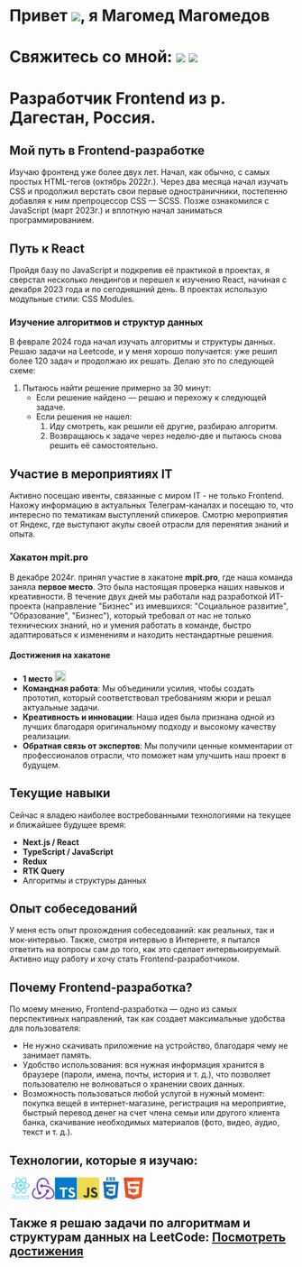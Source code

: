 # Привет <img style='height: 50px; width: auto;' src='https://github.com/blackcater/blackcater/raw/main/images/Hi.gif' />, я Магомед Магомедов
# Свяжитесь со мной: <a href="https://t.me/magomedov_net"><img src="https://camo.githubusercontent.com/8f41682a178e57a174d0c6042e9cdb842c6329b24c34b2bf4206c25e933073a9/68747470733a2f2f696d672e736869656c64732e696f2f62616467652f54656c656772616d2d3243413545303f7374796c653d666f722d7468652d6261646765266c6f676f3d74656c656772616d266c6f676f436f6c6f723d7768697465" /></a> <a href="mailto:magomedovworkdev@gmail.com"><img src="https://icon-icons.com/icons2/2530/PNG/512/gmail_button_icon_151848.png" width=100 /></a>


<h1>Разработчик Frontend из р. Дагестан, Россия.</h1> 

## Мой путь в Frontend-разработке

Изучаю фронтенд уже более двух лет. Начал, как обычно, с самых простых HTML-тегов (октябрь 2022г.). Через два месяца начал изучать CSS и продолжил верстать свои первые одностраничники, постепенно добавляя к ним препроцессор CSS — SCSS. Позже ознакомился с JavaScript (март 2023г.) и вплотную начал заниматься программированием.

## Путь к React

Пройдя базу по JavaScript и подкрепив её практикой в проектах, я сверстал несколько лендингов и перешел к изучению React, начиная с декабря 2023 года и по сегодняшний день. В проектах использую модульные стили: CSS Modules.

### Изучение алгоритмов и структур данных

В феврале 2024 года начал изучать алгоритмы и структуры данных. Решаю задачи на Leetcode, и у меня хорошо получается: уже решил более 120 задач и продолжаю их решать. Делаю это по следующей схеме:

1. Пытаюсь найти решение примерно за 30 минут:
   - Если решение найдено — решаю и перехожу к следующей задаче.
   - Если решения не нашел:
     1. Иду смотреть, как решили её другие, разбираю алгоритм.
     2. Возвращаюсь к задаче через неделю-две и пытаюсь снова решить её самостоятельно.
## Участие в мероприятиях IT
Активно посещаю ивенты, связанные с миром IT - не только Frontend. Нахожу информацию в актуальных Телеграм-каналах и посещаю то, что интересно по тематикам выступлений спикеров.
Смотрю мероприятия от Яндекс, где выступают акулы своей отрасли для перенятия знаний и опыта.
### Хакатон mpit.pro

В декабре 2024г. принял участие в хакатоне **mpit.pro**, где наша команда заняла **первое место**. Это была настоящая проверка наших навыков и креативности. В течение двух дней мы работали над разработкой ИТ-проекта (направление "Бизнес" из имевшихся: "Социальное развитие", "Образование", "Бизнес"), который требовал от нас не только технических знаний, но и умения работать в команде, быстро адаптироваться к изменениям и находить нестандартные решения.

#### Достижения на хакатоне
- **1 место <img src='https://cdn-icons-png.flaticon.com/512/11865/11865443.png' width="20" height="20" />**
- **Командная работа**: Мы объединили усилия, чтобы создать прототип, который соответствовал требованиям жюри и решал актуальные задачи.
- **Креативность и инновации**: Наша идея была признана одной из лучших благодаря оригинальному подходу и высокому качеству реализации.
- **Обратная связь от экспертов**: Мы получили ценные комментарии от профессионалов отрасли, что поможет нам улучшить наш проект в будущем.

## Текущие навыки

Сейчас я владею наиболее востребованными технологиями на текущее и ближайшее будущее время:
- **Next.js / React**
- **TypeScript / JavaScript**
- **Redux**
- **RTK Query**
- Алгоритмы и структуры данных

## Опыт собеседований

У меня есть опыт прохождения собеседований: как реальных, так и мок-интервью. Также, смотря интервью в Интернете, я пытался ответить на вопросы сам до того, как это сделает интервьюируемый. Активно ищу работу и хочу стать Frontend-разработчиком.

## Почему Frontend-разработка?

По моему мнению, Frontend-разработка — одно из самых перспективных направлений, так как создает максимальные удобства для пользователя:
- Не нужно скачивать приложение на устройство, благодаря чему не занимает память.
- Удобство использования: вся нужная информация хранится в браузере (пароли, имена, почты, история и т. д.), что позволяет пользователю не волноваться о хранении своих данных.
- Возможность пользоваться любой услугой в нужный момент: покупка вещей в интернет-магазине, регистрация на мероприятие, быстрый перевод денег на счет члена семьи или другого клиента банка, скачивание необходимых материалов (фото, видео, аудио, текст и т. д.).

<h2>Технологии, которые я изучаю:</h2>
<div style="display: flex; align-items: center;">
    <img src="https://github.com/devicons/devicon/blob/master/icons/react/react-original-wordmark.svg" title="React" alt="React" width="40" height="40"/>
    <img src="https://github.com/devicons/devicon/blob/master/icons/redux/redux-original.svg" title="Redux" alt="Redux" width="40" height="40"/>
    <img src="https://github.com/devicons/devicon/blob/master/icons/typescript/typescript-plain.svg" title="TypeScript" alt="TypeScript" width="40" height="40"/>
    <img src="https://github.com/devicons/devicon/blob/master/icons/javascript/javascript-original.svg" title="JavaScript" alt="JavaScript" width="40" height="40"/> 
    <img src="https://github.com/devicons/devicon/blob/master/icons/css3/css3-plain-wordmark.svg"  title="CSS3" alt="CSS" width="40" height="40"/>
    <img src="https://github.com/devicons/devicon/blob/master/icons/html5/html5-original.svg" title="HTML5" alt="HTML" width="40" height="40"/> 
</div>


<h2>Также я решаю задачи по алгоритмам и структурам данных на LeetCode: <a href='https://leetcode.com/devMagomedov/'>Посмотреть достижения</a></h2>
